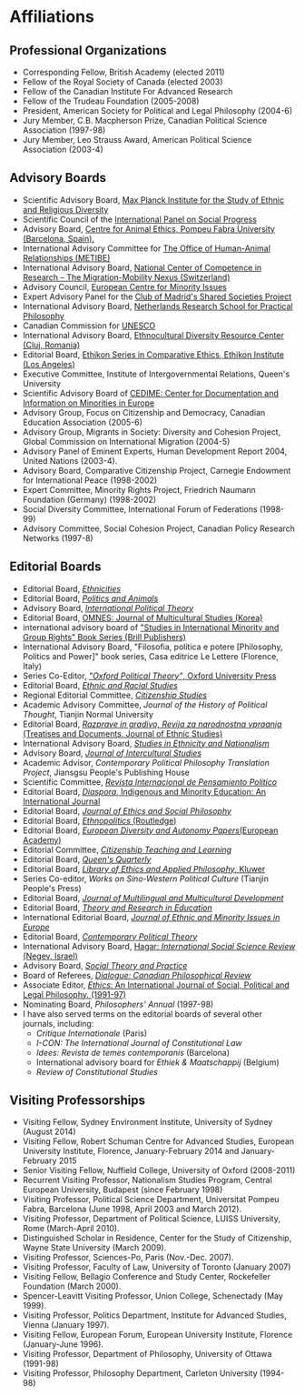 # Affiliations

## Professional Organizations

- Corresponding Fellow, British Academy (elected 2011)
- Fellow of the Royal Society of Canada (elected 2003)
- Fellow of the Canadian Institute For Advanced Research
- Fellow of the Trudeau Foundation (2005-2008)
- President, American Society for Political and Legal Philosophy (2004-6)
- Jury Member, C.B. Macpherson Prize, Canadian Political Science Association (1997-98)
- Jury Member, Leo Strauss Award, American Political Science Association (2003-4)

## Advisory Boards

- Scientific Advisory Board, [Max Planck Institute for the Study of Ethnic and Religious Diversity](http://www.mmg.mpg.de/)
- Scientific Council of the [International Panel on Social Progress](http://www.ip-socialprogress.org/)
- Advisory Board, [Centre for Animal Ethics, Pompeu Fabra University (Barcelona, Spain).](https://portal.upf.edu/en/web/cae-center-for-animal-ethics/)
- International Advisory Committee for [The Office of Human-Animal Relationships (METIBE)](http://metibe.ch/ueber-uns/beirat/)
- International Advisory Board, [National Center of Competence in Research – The Migration-Mobility Nexus (Switzerland)](http://nccr-onthemove.ch/)
- Advisory Council, [European Centre for Minority Issues](http://www.ecmi.de/doc/)
- Expert Advisory Panel for the [Club of Madrid's Shared Societies Project](http://www.clubmadrid.org/en/programa/the_shared_societies_project)
- International Advisory Board, [Netherlands Research School for Practical Philosophy](http://www.ozse.nl/index.php?lang=en)
- Canadian Commission for [UNESCO](http://www.unesco.ca/english/home.htm)
- International Advisory Board, [Ethnocultural Diversity Resource Center (Cluj, Romania)](http://www.edrc.ro)
- Editorial Board, [Ethikon Series in Comparative Ethics, Ethikon Institute (Los Angeles)](http://www.ethikon.org/books.htm)
- Executive Committee, Institute of Intergovernmental Relations, Queen's University
- Scientific Advisory Board of [CEDIME: Center for Documentation and Information on Minorities in Europe](http://www.greekhelsinki.gr/english/organizations/cedime.html)
- Advisory Group, Focus on Citizenship and Democracy, Canadian Education Association (2005-6)
- Advisory Group, Migrants in Society: Diversity and Cohesion Project, Global Commission on International Migration (2004-5)
- Advisory Panel of Eminent Experts, Human Development Report 2004, United Nations (2003-4).
- Advisory Board, Comparative Citizenship Project, Carnegie Endowment for International Peace (1998-2002)
- Expert Committee, Minority Rights Project, Friedrich Naumann Foundation (Germany) (1998-2002)
- Social Diversity Committee, International Forum of Federations (1998-99)
- Advisory Committee, Social Cohesion Project, Canadian Policy Research Networks (1997-8)

## Editorial Boards

- Editorial Board, [_Ethnicities_](http://intl-etn.sagepub.com/)
- Editorial Board, [_Politics and Animals_](http://politicsandanimals.org/)
- Advisory Board, [_International Political Theory_](http://international-political-theory.net/ipt-articles.htm)
- Editorial Board, [OMNES: Journal of Multicultural Studies (Korea)](http://www.omnesjournal.org/omnes/main/)
- international advisory board of ["Studies in International Minority and Group Rights" Book Series (Brill Publishers)](http://www.brill.nl/publications/studies-international-minority-and-group-rights)
- International Advisory Board, "Filosofia, politica e potere [Philosophy, Politics and Power]" book series, Casa editrice Le Lettere (Florence, Italy)
- Series Co-Editor, [_"Oxford Political Theory"_, Oxford University Press](http://www.oup.co.uk/academic/socsci/politics/oxpoliticaltheory/)
- Editorial Board, [_Ethnic and Racial Studies_](http://www.tandf.co.uk/journals/routledge/01419870.html)
- Regional Editorial Committee, [_Citizenship Studies_](http://www.tandf.co.uk/journals/carfax/13621025.html)
- Academic Advisory Committee, _Journal of the History of Political Thought_, Tianjin Normal University
- Editorial Board, [_Razprave in gradivo, Revija za narodnostna vpraanja_ (Treatises and Documents, Journal of Ethnic Studies)](http://www.inv.si/Dokumenti/dokumenti.aspx?iddoc=115&idmenu1=181&lang=eng)
- International Advisory Board, [_Studies in Ethnicity and Nationalism_](http://www2.lse.ac.uk/researchAndExpertise/units/ASEN/SEN/SEN.aspx)
- Advisory Board, [_Journal of Intercultural Studies_](http://www.tandf.co.uk/journals/titles/07256868.asp)
- Academic Advisor, _Contemporary Political Philosophy Translation Project_, Jiansgsu People's Publishing House
- Scientific Committee, [_Revista Internacional de Pensamiento Político_](http://www.pensamientopolitico.org/)
- Editorial Board, [_Diaspora_, Indigenous and Minority Education: An International Journal](http://www.tandf.co.uk/journals/authors/hdimauth.asp)
- Editorial Board, [_Journal of Ethics and Social Philosophy_](http://www.jesp.org/)
- Editorial Board, [_Ethnopolitics_ (Routledge)](http://www.ethnopolitics.org/ethnopolitics/home.htm)
- Editorial Board, [_European Diversity and Autonomy Papers_(European Academy)](http://www.eurac.edu/edap)
- Editorial Committee, [_Citizenship Teaching and Learning_](http://www.intellectbooks.co.uk/journals/view-Journal,id=193/)
- Editorial Board, [_Queen's Quarterly_](http://www.queensu.ca/quarterly/index.html)
- Editorial Board, [_Library of Ethics and Applied Philosophy_, Kluwer](http://www.springer.com/series/6230)
- Series Co-editor, _Works on Sino-Western Political Culture_ (Tianjin People's Press)
- Editorial Board, [_Journal of Multilingual and Multicultural Development_](http://www.tandf.co.uk/journals/rmmm)
- Editorial Board, [_Theory and Research in Education_](http://tre.sagepub.com/)
- International Editorial Board, [_Journal of Ethnic and Minority Issues in Europe_](http://www.ecmi.de/publications/jemie/)
- Editorial Board, [_Contemporary Political Theory_](http://www.palgrave-journals.com/cpt/index.html)
- International Advisory Board, [Hagar: _International Social Science Review_ (Negev, Israel)](http://hsf.bgu.ac.il/hagar/about.aspx)
- Advisory Board, [_Social Theory and Practice_](http://stp.philosophy.fsu.edu/)
- Board of Referees, [_Dialogue: Canadian Philosophical Review_](http://dialogue.acpcpa.ca/en/)
- Associate Editor, [_Ethics_: An International Journal of Social, Political and Legal Philosophy. (1991-97)](http://www.journals.uchicago.edu/Ethics/)
- Nominating Board, _Philosophers' Annual_ (1997-98)
- I have also served terms on the editorial boards of several other journals, including:
  - _Critique Internationale_ (Paris)
  - _I-CON: The International Journal of Constitutional Law_
  - _Idees: Revista de temes contemporanis_ (Barcelona)
  - International advisory board for _Ethiek & Maatschappij_ (Belgium)
  - _Review of Constitutional Studies_

## Visiting Professorships

- Visiting Fellow, Sydney Environment Institute, University of Sydney (August 2014)
- Visiting Fellow, Robert Schuman Centre for Advanced Studies, European University Institute, Florence, January-February 2014 and January-February 2015
- Senior Visiting Fellow, Nuffield College, University of Oxford (2008-2011)
- Recurrent Visiting Professor, Nationalism Studies Program, Central European University, Budapest (since February 1998)
- Visiting Professor, Political Science Department, Universitat Pompeu Fabra, Barcelona (June 1998, April 2003 and March 2012).
- Visiting Professor, Department of Political Science, LUISS University, Rome (March-April 2010).
- Distinguished Scholar in Residence, Center for the Study of Citizenship, Wayne State University (March 2009).
- Visiting Professor, Sciences-Po, Paris (Nov.-Dec. 2007).
- Visiting Professor, Faculty of Law, University of Toronto (January 2007)
- Visiting Fellow, Bellagio Conference and Study Center, Rockefeller Foundation (March 2000).
- Spencer-Leavitt Visiting Professor, Union College, Schenectady (May 1999).
- Visiting Professor, Politics Department, Institute for Advanced Studies, Vienna (January 1997).
- Visiting Fellow, European Forum, European University Institute, Florence (January-June 1996).
- Visiting Professor, Department of Philosophy, University of Ottawa (1991-98)
- Visiting Professor, Philosophy Department, Carleton University (1994-98)
